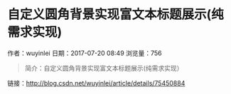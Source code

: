 # 自定义圆角背景实现富文本标题展示(纯需求实现)
作者：wuyinlei
日期：2017-07-20 08:49
浏览量：756
> 简介：自定义圆角背景实现富文本标题展示(纯需求实现）

 链接：http://blog.csdn.net/wuyinlei/article/details/75450884

